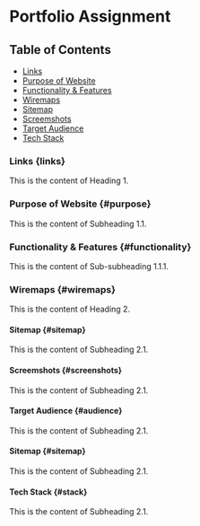 # Portfolio Assignment
## Table of Contents
 - [Links](#links)
 - [Purpose of Website](#purpose)
 - [Functionality & Features]($functionality)
 - [Wiremaps](#wiremaps)
 - [Sitemap](#sitemap)
 - [Screemshots](#screenshots)
 - [Target Audience](#audience)
 - [Tech Stack](#stack)

### Links {links}
This is the content of Heading 1.

### Purpose of Website {#purpose}
This is the content of Subheading 1.1.

### Functionality & Features {#functionality}
This is the content of Sub-subheading 1.1.1.

### Wiremaps {#wiremaps}
This is the content of Heading 2.

#### Sitemap {#sitemap}
This is the content of Subheading 2.1.

#### Screemshots {#screenshots}
This is the content of Subheading 2.1.

#### Target Audience {#audience}
This is the content of Subheading 2.1.

#### Sitemap {#sitemap}
This is the content of Subheading 2.1.

#### Tech Stack {#stack}
This is the content of Subheading 2.1.

